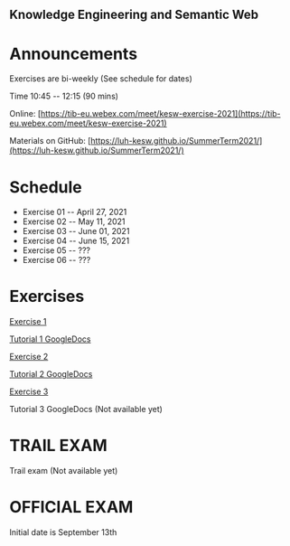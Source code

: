 ## Knowledge Engineering and Semantic Web
# Announcements
Exercises are bi-weekly (See schedule for dates)

Time 10:45 -- 12:15 (90 mins)

Online: [https://tib-eu.webex.com/meet/kesw-exercise-2021](https://tib-eu.webex.com/meet/kesw-exercise-2021)

Materials on GitHub: [https://luh-kesw.github.io/SummerTerm2021/](https://luh-kesw.github.io/SummerTerm2021/)
# Schedule 
* Exercise 01 	    -- April 27, 2021
* Exercise 02       -- May 11, 2021
* Exercise 03       -- June 01, 2021
* Exercise 04       -- June 15, 2021
* Exercise 05       -- ???
* Exercise 06       -- ???


# Exercises

[Exercise 1](https://luh-kesw.github.io/SummerTerm2021/exercises/exercise_01.pdf)

[Tutorial 1 GoogleDocs](https://docs.google.com/document/d/1SIjoKsb41BTCAQGmLeh67D2HjmwCRRGxnM1BJLeDMyI/edit#heading=h.b561ahvocdwi)

[Exercise 2](https://luh-kesw.github.io/SummerTerm2021/exercises/exercise_02.pdf)

[Tutorial 2 GoogleDocs](https://docs.google.com/document/d/1SIjoKsb41BTCAQGmLeh67D2HjmwCRRGxnM1BJLeDMyI/edit#heading=h.ctrxqokcng6s)

[Exercise 3](https://luh-kesw.github.io/SummerTerm2021/exercises/exercise_03.pdf)

Tutorial 3 GoogleDocs (Not available yet)

# TRAIL EXAM

Trail exam (Not available yet)

# OFFICIAL EXAM

Initial date is September 13th
